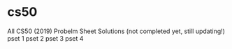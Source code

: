 # cs50
All CS50 (2019) Probelm Sheet Solutions (not completed yet, still updating!)
pset 1
pset 2
pset 3
pset 4
